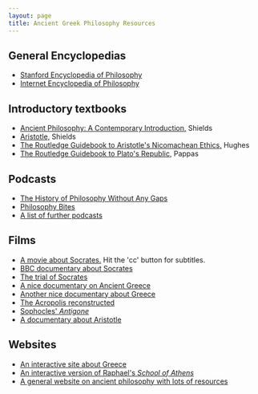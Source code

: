 ```yaml
---
layout: page
title: Ancient Greek Philosophy Resources
---
```


## General Encyclopedias

+ [Stanford Encyclopedia of Philosophy](https://plato.stanford.edu)
+ [Internet Encyclopedia of Philosophy](https://www.iep.utm.edu)

## Introductory textbooks

+ [Ancient Philosophy: A Contemporary Introduction,](Shields2.pdf) Shields
+ [Aristotle,](Shields.pdf) Shields
+ [The Routledge Guidebook to Aristotle's Nicomachean Ethics,](Ethics.pdf) Hughes
+ [The Routledge Guidebook to Plato's Republic,](Pappas.pdf) Pappas


## Podcasts

+ [The History of Philosophy Without Any Gaps](https://www.historyofphilosophy.net/classical)
+ [Philosophy Bites](http://philosophybites.com/ancient_philosophy/)
+ [A list of further podcasts](https://ancientphilosophynow.wordpress.com/podcasts/)

## Films

+ [A movie about Socrates.](https://www.youtube.com/watch?v=SY-mgZbuxBA) Hit the 'cc' button for subtitles. 
+ [BBC documentary about Socrates](https://www.youtube.com/watch?v=eCrn-1jUOP8)
+ [The trial of Socrates](https://www.youtube.com/watch?v=380KSdkV6zY)
+ [A nice documentary on Ancient Greece](https://www.youtube.com/watch?v=-dwWocwd160)
+ [Another nice documentary about Greece](https://www.youtube.com/watch?v=g2z3RXyt0u0)
+ [The Acropolis reconstructed](https://www.youtube.com/watch?v=DMccsbWFAok)
+ [Sophocles' *Antigone*](https://www.youtube.com/watch?v=8bSnnufOx80&list=PLjAYlUiAhOZ5xJhxtxojqCKFnZs5-lzCh)
+ [A documentary about Aristotle](https://www.youtube.com/watch?v=JN8ortM4M3o)

## Websites

+ [An interactive site about Greece](http://www.ancientgreece.co.uk/)
+ [An interactive version of Raphael's *School of Athens*](http://agutie.homestead.com/files/school_athens_map.html)
+ [A general website on ancient philosophy with lots of resources](https://ancientphilosophynow.wordpress.com)
